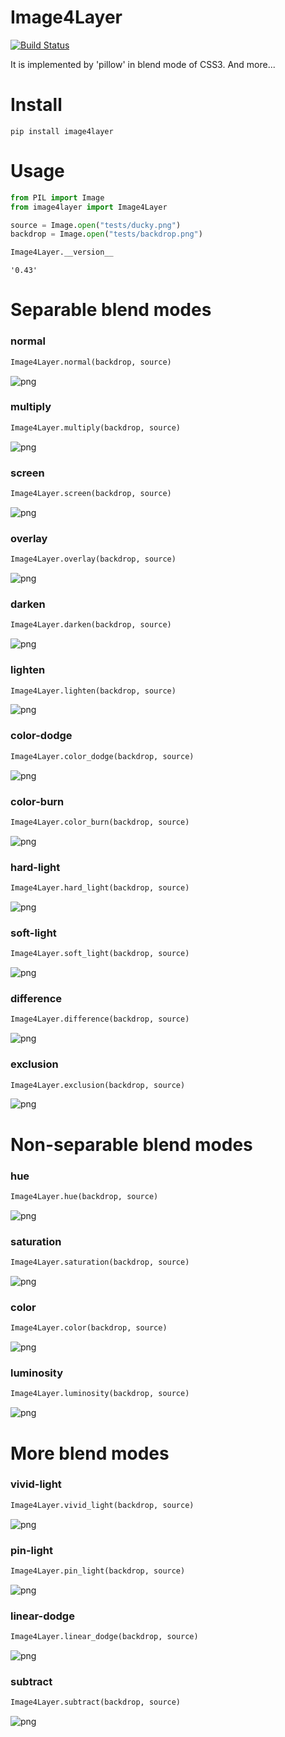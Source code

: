 
#  Image4Layer
[![Build Status](https://travis-ci.org/pashango2/Image4Layer.svg?branch=master)](https://travis-ci.org/pashango2/Image4Layer)

It is implemented by 'pillow' in blend mode of CSS3. And more...

# Install

```
pip install image4layer
```

# Usage


```python
from PIL import Image
from image4layer import Image4Layer

source = Image.open("tests/ducky.png")
backdrop = Image.open("tests/backdrop.png")
```


```python
Image4Layer.__version__
```




    '0.43'



# Separable blend modes

### normal


```python
Image4Layer.normal(backdrop, source)
```


![png](imgs/output_5_0.png)


### multiply


```python
Image4Layer.multiply(backdrop, source)
```


![png](imgs/output_7_0.png)


### screen


```python
Image4Layer.screen(backdrop, source)
```


![png](imgs/output_9_0.png)


### overlay


```python
Image4Layer.overlay(backdrop, source)
```


![png](imgs/output_11_0.png)


### darken


```python
Image4Layer.darken(backdrop, source)
```


![png](imgs/output_13_0.png)


### lighten


```python
Image4Layer.lighten(backdrop, source)
```


![png](imgs/output_15_0.png)


### color-dodge


```python
Image4Layer.color_dodge(backdrop, source)
```


![png](imgs/output_17_0.png)


### color-burn


```python
Image4Layer.color_burn(backdrop, source)
```


![png](imgs/output_19_0.png)


### hard-light


```python
Image4Layer.hard_light(backdrop, source)
```


![png](imgs/output_21_0.png)


### soft-light


```python
Image4Layer.soft_light(backdrop, source)
```


![png](imgs/output_23_0.png)


### difference


```python
Image4Layer.difference(backdrop, source)
```


![png](imgs/output_25_0.png)


### exclusion


```python
Image4Layer.exclusion(backdrop, source)
```


![png](imgs/output_27_0.png)


# Non-separable blend modes

### hue


```python
Image4Layer.hue(backdrop, source)
```


![png](imgs/output_30_0.png)


### saturation


```python
Image4Layer.saturation(backdrop, source)
```


![png](imgs/output_32_0.png)


### color


```python
Image4Layer.color(backdrop, source)
```


![png](imgs/output_34_0.png)


### luminosity


```python
Image4Layer.luminosity(backdrop, source)
```


![png](imgs/output_36_0.png)


# More blend modes

### vivid-light


```python
Image4Layer.vivid_light(backdrop, source)
```


![png](imgs/output_39_0.png)


### pin-light


```python
Image4Layer.pin_light(backdrop, source)
```


![png](imgs/output_41_0.png)


### linear-dodge


```python
Image4Layer.linear_dodge(backdrop, source)
```


![png](imgs/output_43_0.png)


### subtract


```python
Image4Layer.subtract(backdrop, source)
```


![png](imgs/output_45_0.png)


